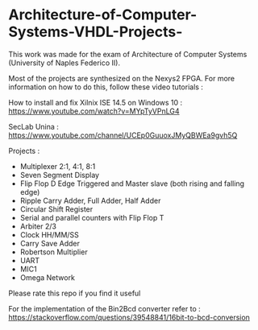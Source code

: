 # Architecture-of-Computer-Systems-VHDL-Projects-

This work was made for the exam of Architecture of Computer Systems (University of Naples Federico II).

Most of the projects are synthesized on the Nexys2 FPGA. For more information on how to do this, follow these video tutorials : 

How to install and fix Xilnix ISE 14.5 on Windows 10 : https://www.youtube.com/watch?v=MYpTyVPnLG4

SecLab Unina : https://www.youtube.com/channel/UCEp0GuuoxJMyQBWEa9gvh5Q


Projects : 

- Multiplexer 2:1, 4:1, 8:1
- Seven Segment Display
- Flip Flop D Edge Triggered and Master slave (both rising and falling edge)
- Ripple Carry Adder, Full Adder, Half Adder
- Circular Shift Register
- Serial and parallel counters with Flip Flop T
- Arbiter 2/3
- Clock HH/MM/SS
- Carry Save Adder
- Robertson Multiplier
- UART
- MIC1
- Omega Network

Please rate this repo if you find it useful

For the implementation of the Bin2Bcd converter refer to : https://stackoverflow.com/questions/39548841/16bit-to-bcd-conversion



